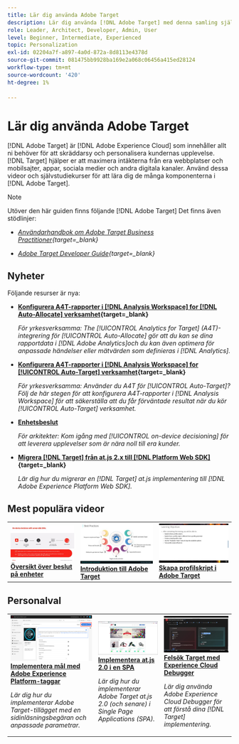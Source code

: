 ```yaml
---
title: Lär dig använda Adobe Target
description: Lär dig använda [!DNL Adobe Target] med denna samling självstudiekurser och videor som täcker alla komponenter.
role: Leader, Architect, Developer, Admin, User
level: Beginner, Intermediate, Experienced
topic: Personalization
exl-id: 02204a7f-a897-4a0d-872a-8d8113e4378d
source-git-commit: 081475bb9928ba169e2a068c06456a415ed28124
workflow-type: tm+mt
source-wordcount: '420'
ht-degree: 1%

---
```


# Lär dig använda Adobe Target

[!DNL Adobe Target] är [!DNL Adobe Experience Cloud] som innehåller allt ni behöver för att skräddarsy och personalisera kundernas upplevelse. [!DNL Target] hjälper er att maximera intäkterna från era webbplatser och mobilsajter, appar, sociala medier och andra digitala kanaler. Använd dessa videor och självstudiekurser för att lära dig de många komponenterna i [!DNL Adobe Target].

>[!NOTE]
>
>Utöver den här guiden finns följande [!DNL Adobe Target] Det finns även stödlinjer:
>
>* *[Användarhandbok om Adobe Target Business Practitioner](https://experienceleague.adobe.com/docs/target/using/target-home.html){target=_blank}*
>
>* *[Adobe Target Developer Guide](https://experienceleague.adobe.com/docs/target-dev/developer/overview.html){target=_blank}*


## Nyheter

Följande resurser är nya:

* **[Konfigurera A4T-rapporter i [!DNL Analysis Workspace] for [!DNL Auto-Allocate] verksamhet](integrations/set-up-a4t-reports-in-analysis-workspace-for-auto-allocate-activities.md){target=_blank}**

   *För yrkesverksamma: The [!UICONTROL Analytics for Target] (A4T)-integrering för [!UICONTROL Auto-Allocate] gör att du kan se dina rapportdata i [!DNL Adobe Analytics]och du kan även optimera för anpassade händelser eller mätvärden som definieras i [!DNL Analytics].*


* **[Konfigurera A4T-rapporter i [!DNL Analysis Workspace] for [!UICONTROL Auto-Target] verksamhet](integrations/set-up-a4t-reports-in-analysis-workspace-for-auto-target-activities.md){target=_blank}**

   *För yrkesverksamma: Använder du A4T för [!UICONTROL Auto-Target]? Följ de här stegen för att konfigurera A4T-rapporter i [!DNL Analysis Workspace] för att säkerställa att du får förväntade resultat när du kör [!UICONTROL Auto-Target] verksamhet.*

* **[Enhetsbeslut](implementation/on-device-decisioning-overview.md)**

   *För arkitekter: Kom igång med [!UICONTROL on-device decisioning] för att leverera upplevelser som är nära noll till era kunder.*

* **[Migrera [!DNL Target] från at.js 2.x till [!DNL Platform Web SDK]](https://experienceleague.adobe.com/docs/platform-learn/migrate-target-to-websdk/introduction.html){target=_blank}**

   *Lär dig hur du migrerar en [!DNL Target] at.js implementering till [!DNL Adobe Experience Platform Web SDK].*

## Mest populära videor

<table>
<tr>
  <td>
    <a href="https://experienceleague.adobe.com/docs/target-dev/developer/server-side/on-device-decisioning/overview.html"> 
      <img alt="Översikt över beslut på enheter" src="./assets/329032.png"/>
    </a>
    <div>
      <a href="https://experienceleague.adobe.com/docs/target-dev/developer/server-side/on-device-decisioning/overview.html">
    <strong>Översikt över beslut på enheter</strong>
    </a>
    </div>
    <!--- <p>
    <em>Learn how to implement the Adobe Target extension with a page load request and custom parameters.</em>
    <p> --->
  </td>
   <td>
    <a href="https://experienceleague.adobe.com/docs/target-learn/tutorials/implementation/2.1-intro-to-target-implementation.html">
      <img alt="Introduktion till Adobe Target" src="./assets/35139.png" />
    </a>
    <div>
    <a href="https://experienceleague.adobe.com/docs/target-learn/tutorials/implementation/2.1-intro-to-target-implementation.html">
    <strong>Introduktion till Adobe Target</strong>
    </a>
    </div>
    <!--- <p>
    <em> Learn how to implement at.js 2.0 (and later) in SPAs.</em>
    <p> --->
  </td>
  <td>
    <a href="https://experienceleague.adobe.com/docs/target-learn/tutorials/audiences/create-profile-scripts.html">
      <img alt="Skapa profilskript i Adobe Target" src="./assets/17394.png" />
    </a>
    <div>
      <a href="https://experienceleague.adobe.com/docs/target-learn/tutorials/audiences/create-profile-scripts.html">
    <strong>Skapa profilskript i Adobe Target</strong>
    </a>
    </div>
    <!--- <p>
    <em>Learn how to use the Adobe Experience Cloud Debugger to understand your [!DNL Target] implementation. Learn how to quickly view your library configuration, examine requests to make sure that your custom parameters are being passed correctly, turn on console logging, and disable all [!DNL Target] requests, and use the Mbox Trace tool.</em>
    <p> --->
  </td>
</tr>
</table>

## Personalval

<table>
<tr>
  <td>
    <a href="https://experienceleague.adobe.com/docs/platform-learn/implement-in-websites/implement-solutions/target.html"> 
      <img alt="Implementera mål med Adobe Experience Platform-taggar" src="./assets/add-adobe-target.png"/>
    </a>
    <div>
      <a href="https://experienceleague.adobe.com/docs/platform-learn/implement-in-websites/implement-solutions/target.html">
    <strong>Implementera mål med Adobe Experience Platform-taggar</strong>
    </a>
    </div>
    <p>
    <em>Lär dig hur du implementerar Adobe Target-tillägget med en sidinläsningsbegäran och anpassade parametrar.</em>
    <p>
  </td>
   <td>
    <a href="https://experienceleague.adobe.com/docs/target-learn/tutorials/implementation/implement-atjs-20-in-a-single-page-application.html">
      <img alt="Implementera Adobe Target at.js 2.0 i ett enkelsidigt program (SPA)" src="./assets/26248.png" />
    </a>
    <div>
    <a href="https://experienceleague.adobe.com/docs/target-learn/tutorials/implementation/implement-atjs-20-in-a-single-page-application.html">
    <strong>Implementera at.js 2.0 i en SPA</strong>
    </a>
    </div>
    <p>
    <em> Lär dig hur du implementerar Adobe Target at.js 2.0 (och senare) i Single Page Applications (SPA).</em>
    <p>
  </td>
  <td>
    <a href="https://experienceleague.adobe.com/docs/target-learn/tutorials/troubleshooting/troubleshoot-with-the-experience-cloud-debugger.html">
      <img alt="Felsök Target med Experience Cloud Debugger" src="./assets/23115.png" />
    </a>
    <div>
      <a href="https://experienceleague.adobe.com/docs/target-learn/tutorials/troubleshooting/troubleshoot-with-the-experience-cloud-debugger.html">
    <strong>Felsök Target med Experience Cloud Debugger</strong>
    </a>
    </div>
    <p>
    <em>Lär dig använda Adobe Experience Cloud Debugger för att förstå dina [!DNL Target] implementering.</em>
    <p>
  </td>
</tr>
</table>
